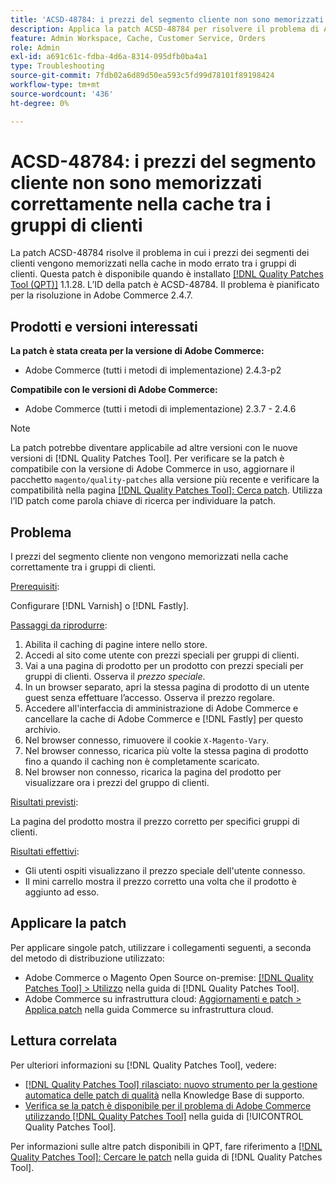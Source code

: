```yaml
---
title: 'ACSD-48784: i prezzi del segmento cliente non sono memorizzati correttamente nella cache tra i gruppi di clienti'
description: Applica la patch ACSD-48784 per risolvere il problema di Adobe Commerce, in cui i prezzi dei segmenti dei clienti non vengono memorizzati correttamente nella cache tra i gruppi di clienti.
feature: Admin Workspace, Cache, Customer Service, Orders
role: Admin
exl-id: a691c61c-fdba-4d6a-8314-095dfb0ba4a1
type: Troubleshooting
source-git-commit: 7fdb02a6d89d50ea593c5fd99d78101f89198424
workflow-type: tm+mt
source-wordcount: '436'
ht-degree: 0%

---
```


# ACSD-48784: i prezzi del segmento cliente non sono memorizzati correttamente nella cache tra i gruppi di clienti

La patch ACSD-48784 risolve il problema in cui i prezzi dei segmenti dei clienti vengono memorizzati nella cache in modo errato tra i gruppi di clienti. Questa patch è disponibile quando è installato [[!DNL Quality Patches Tool (QPT)]](https://experienceleague.adobe.com/en/docs/commerce-operations/tools/quality-patches-tool/quality-patches-tool-to-self-serve-quality-patches) 1.1.28. L’ID della patch è ACSD-48784. Il problema è pianificato per la risoluzione in Adobe Commerce 2.4.7.

## Prodotti e versioni interessati

**La patch è stata creata per la versione di Adobe Commerce:**

* Adobe Commerce (tutti i metodi di implementazione) 2.4.3-p2

**Compatibile con le versioni di Adobe Commerce:**

* Adobe Commerce (tutti i metodi di implementazione) 2.3.7 - 2.4.6

>[!NOTE]
>
>La patch potrebbe diventare applicabile ad altre versioni con le nuove versioni di [!DNL Quality Patches Tool]. Per verificare se la patch è compatibile con la versione di Adobe Commerce in uso, aggiornare il pacchetto `magento/quality-patches` alla versione più recente e verificare la compatibilità nella pagina [[!DNL Quality Patches Tool]: Cerca patch](https://experienceleague.adobe.com/tools/commerce-quality-patches/index.html). Utilizza l’ID patch come parola chiave di ricerca per individuare la patch.

## Problema

I prezzi del segmento cliente non vengono memorizzati nella cache correttamente tra i gruppi di clienti.

<u>Prerequisiti</u>:

Configurare [!DNL Varnish] o [!DNL Fastly].

<u>Passaggi da riprodurre</u>:

1. Abilita il caching di pagine intere nello store.
1. Accedi al sito come utente con prezzi speciali per gruppi di clienti.
1. Vai a una pagina di prodotto per un prodotto con prezzi speciali per gruppi di clienti. Osserva il *prezzo speciale*.
1. In un browser separato, apri la stessa pagina di prodotto di un utente guest senza effettuare l’accesso. Osserva il prezzo regolare.
1. Accedere all&#39;interfaccia di amministrazione di Adobe Commerce e cancellare la cache di Adobe Commerce e [!DNL Fastly] per questo archivio.
1. Nel browser connesso, rimuovere il cookie `X-Magento-Vary`.
1. Nel browser connesso, ricarica più volte la stessa pagina di prodotto fino a quando il caching non è completamente scaricato.
1. Nel browser non connesso, ricarica la pagina del prodotto per visualizzare ora i prezzi del gruppo di clienti.

<u>Risultati previsti</u>:

La pagina del prodotto mostra il prezzo corretto per specifici gruppi di clienti.

<u>Risultati effettivi</u>:

* Gli utenti ospiti visualizzano il prezzo speciale dell&#39;utente connesso.
* Il mini carrello mostra il prezzo corretto una volta che il prodotto è aggiunto ad esso.

## Applicare la patch

Per applicare singole patch, utilizzare i collegamenti seguenti, a seconda del metodo di distribuzione utilizzato:

* Adobe Commerce o Magento Open Source on-premise: [[!DNL Quality Patches Tool] > Utilizzo](/help/tools/quality-patches-tool/usage.md) nella guida di [!DNL Quality Patches Tool].
* Adobe Commerce su infrastruttura cloud: [Aggiornamenti e patch > Applica patch](https://experienceleague.adobe.com/docs/commerce-cloud-service/user-guide/develop/upgrade/apply-patches.html) nella guida Commerce su infrastruttura cloud.

## Lettura correlata

Per ulteriori informazioni su [!DNL Quality Patches Tool], vedere:

* [[!DNL Quality Patches Tool] rilasciato: nuovo strumento per la gestione automatica delle patch di qualità](https://experienceleague.adobe.com/en/docs/commerce-operations/tools/quality-patches-tool/quality-patches-tool-to-self-serve-quality-patches) nella Knowledge Base di supporto.
* [Verifica se la patch è disponibile per il problema di Adobe Commerce utilizzando  [!DNL Quality Patches Tool]](/help/tools/quality-patches-tool/patches-available-in-qpt/check-patch-for-magento-issue-with-magento-quality-patches.md) nella guida di [!UICONTROL Quality Patches Tool].


Per informazioni sulle altre patch disponibili in QPT, fare riferimento a [[!DNL Quality Patches Tool]: Cercare le patch](https://experienceleague.adobe.com/tools/commerce-quality-patches/index.html) nella guida di [!DNL Quality Patches Tool].
